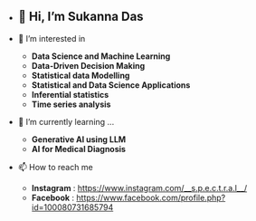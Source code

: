 - ## 👋 Hi, I’m Sukanna Das
- 👀 I’m interested in
  - **Data Science and Machine Learning**
  - **Data-Driven Decision Making**
  - **Statistical data Modelling**
  - **Statistical and Data Science Applications**
  - **Inferential statistics**
  - **Time series analysis**

- 🌱 I’m currently learning ...
   - **Generative AI using LLM**
   - **AI for Medical Diagnosis**

- 📫 How to reach me
   - **Instagram** : https://www.instagram.com/__s.p.e.c.t.r.a.l__/
   - **Facebook** : https://www.facebook.com/profile.php?id=100080731685794


<!---
DASsukanna/DASsukanna is a ✨ special ✨ repository because its `README.md` (this file) appears on your GitHub profile.
You can click the Preview link to take a look at your changes.
--->
